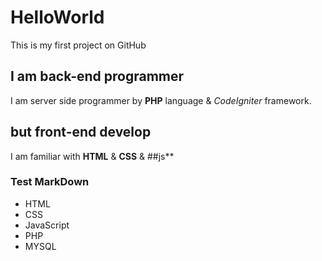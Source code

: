 # HelloWorld
This is my first project on GitHub

## I am back-end programmer
I am server side programmer by **PHP** language & *CodeIgniter* framework.

## but front-end develop
I am familiar with **HTML** & **CSS** & ##js**

### Test MarkDown
- HTML
- CSS
- JavaScript
- PHP
- MYSQL
